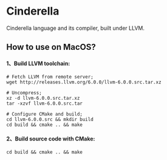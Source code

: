 # Cinderella
Cinderella language and its compiler, built under LLVM.


## How to use on MacOS?

#### 1、Build LLVM toolchain:
```commandline
# Fetch LLVM from remote server;
wget http://releases.llvm.org/6.0.0/llvm-6.0.0.src.tar.xz

# Uncompress;
xz -d llvm-6.0.0.src.tar.xz
tar -xzvf llvm-6.0.0.src.tar

# Configure CMake and build;
cd llvm-6.0.0.src && mkdir build
cd build && cmake .. && make
```

#### 2、Build source code with CMake:
```commandline
cd build && cmake .. && make
```